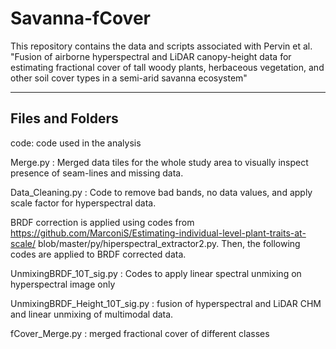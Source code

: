 # Savanna-fCover
This repository contains the data and scripts associated with Pervin et al. "Fusion of airborne hyperspectral and LiDAR canopy-height data for estimating fractional cover of tall woody plants, herbaceous vegetation, and other soil cover types in a semi-arid savanna ecosystem"

---------------------------------------------
## Files and Folders

code: code used in the analysis

  Merge.py : Merged data tiles for the whole study area to visually inspect presence of seam-lines and missing data.
  
  Data_Cleaning.py : Code to remove bad bands, no data values, and apply scale factor for hyperspectral data.
  
  BRDF correction is applied using codes from https://github.com/MarconiS/Estimating-individual-level-plant-traits-at-scale/
blob/master/py/hiperspectral_extractor2.py. Then, the following codes are applied to BRDF corrected data. 

  UnmixingBRDF_10T_sig.py : Codes to apply linear spectral unmixing on hyperspectral image only
  
  UnmixingBRDF_Height_10T_sig.py : fusion of hyperspectral and LiDAR CHM and linear unmixing of multimodal data. 
  
  fCover_Merge.py : merged fractional cover of different classes
